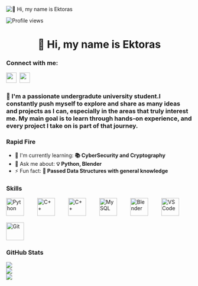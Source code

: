 ![👋 Hi, my name is Ektoras](https://images-wixmp-ed30a86b8c4ca887773594c2.wixmp.com/f/c83c004e-1370-4756-88e5-4071de797088/dgdq8br-09cc7ad6-a021-47a5-b0e0-917b12b0f7a7.gif?token=eyJ0eXAiOiJKV1QiLCJhbGciOiJIUzI1NiJ9.eyJzdWIiOiJ1cm46YXBwOjdlMGQxODg5ODIyNjQzNzNhNWYwZDQxNWVhMGQyNmUwIiwiaXNzIjoidXJuOmFwcDo3ZTBkMTg4OTgyMjY0MzczYTVmMGQ0MTVlYTBkMjZlMCIsIm9iaiI6W1t7InBhdGgiOiJcL2ZcL2M4M2MwMDRlLTEzNzAtNDc1Ni04OGU1LTQwNzFkZTc5NzA4OFwvZGdkcThici0wOWNjN2FkNi1hMDIxLTQ3YTUtYjBlMC05MTdiMTJiMGY3YTcuZ2lmIn1dXSwiYXVkIjpbInVybjpzZXJ2aWNlOmZpbGUuZG93bmxvYWQiXX0.tqRMtE-b2QiI2nnefNxSDMJvZCcYqFmq2ccg_Xfzqb8)

![Profile views](https://komarev.com/ghpvc/?username=Hektor754&label=Profile%20views&color=0e75b6&style=flat)

<div id="toc">
  <ul align="center" style="list-style: none">
    <summary>
      <h1>
        👋 Hi, my name is Ektoras
      </h1>
    </summary>
  </ul>
</div>

**<h3 align="left">Connect with me:</h3>** 
<p align="left"><a href="https://www.instagram.com/render.fantasy" target="_blank"><img src="https://img.shields.io/badge/Instagram-E4405F?style=for-the-badge&logo=instagram&logoColor=white" height="28" style="margin-right: 4px"></a> <a href="https://www.tiktok.com/@render.fantasy" target="_blank"><img src="https://img.shields.io/badge/TikTok-000000?style=for-the-badge&logo=tiktok&logoColor=white" height="28" style="margin-right: 4px"></a></p>

 **<h3 align="left">🚀 I'm a passionate undergradute university student.I constantly push myself to explore and share as many ideas and projects as I can, especially in the areas that truly interest me. My main goal is to learn through hands-on experience, and every project I take on is part of that journey.</h3>**

**<h3 align="left">Rapid Fire</h3>**

- 🌱 I'm currently learning: **📚 CyberSecurity and Cryptography**
- 💬 Ask me about: **💡 Python, Blender**
- ⚡ Fun fact: **🎢 Passed Data Structures with general knowledge**

 **<h3 align="left">Skills</h3>**

<div style="display: flex; flex-wrap: wrap; gap: 18px; justify-content: left;"><img src="https://cdn.jsdelivr.net/gh/devicons/devicon/icons/python/python-original.svg" height="48" alt="Python" style="margin-right: 18px"> <img src="https://cdn.jsdelivr.net/gh/devicons/devicon/icons/cplusplus/cplusplus-original.svg" height="48" alt="C++" style="margin-right: 18px"> <img src="https://cdn.jsdelivr.net/gh/devicons/devicon/icons/cplusplus/cplusplus-plain.svg" height="48" alt="C++" style="margin-right: 18px"> <img src="https://cdn.jsdelivr.net/gh/devicons/devicon@latest/icons/mysql/mysql-original-wordmark.svg" height="48" alt="MySQL" style="margin-right: 18px"> <img src="https://cdn.jsdelivr.net/gh/devicons/devicon@latest/icons/blender/blender-original.svg" height="48" alt="Blender" style="margin-right: 18px"> <img src="https://cdn.jsdelivr.net/gh/devicons/devicon@latest/icons/vscode/vscode-original.svg" height="48" alt="VSCode" style="margin-right: 18px"> <img src="https://cdn.jsdelivr.net/gh/devicons/devicon/icons/git/git-original.svg" height="48" alt="Git" style="margin-right: 18px"></div>

 **<h3 align="left">GitHub Stats</h3>**

![](https://github-readme-stats.vercel.app/api?username=Hektor754&theme=midnight-purple&hide_border=false&include_all_commits=true&count_private=true)<br/>
![](https://nirzak-streak-stats.vercel.app/?user=Hektor754&theme=midnight-purple&hide_border=false)<br/>
![](https://github-readme-stats.vercel.app/api/top-langs/?username=Hektor754&theme=midnight-purple&hide_border=false&include_all_commits=true&count_private=true&layout=compact)
